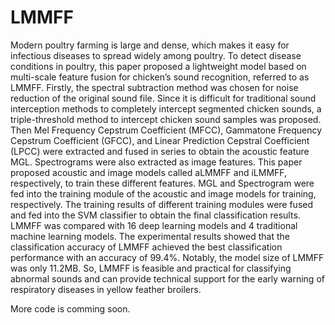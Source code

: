 # LMMFF
Modern poultry farming is large and dense, which makes it easy for infectious diseases to spread widely among poultry. To detect disease conditions in poultry, this paper proposed a lightweight model based on multi-scale feature fusion for chicken’s sound recognition, referred to as LMMFF. Firstly, the spectral subtraction method was chosen for noise reduction of the original sound file. Since it is difficult for traditional sound interception methods to completely intercept segmented chicken sounds, a triple-threshold method to intercept chicken sound samples was proposed. Then Mel Frequency Cepstrum Coefficient (MFCC), Gammatone Frequency Cepstrum Coefficient (GFCC), and Linear Prediction Cepstral Coefficient (LPCC) were extracted and fused in series to obtain the acoustic feature MGL. Spectrograms were also extracted as image features. This paper proposed acoustic and image models called aLMMFF and iLMMFF, respectively, to train these different features. MGL and Spectrogram were fed into the training module of the acoustic and image models for training, respectively. The training results of different training modules were fused and fed into the SVM classifier to obtain the final classification results. LMMFF was compared with 16 deep learning models and 4 traditional machine learning models. The experimental results showed that the classification accuracy of LMMFF achieved the best classification performance with an accuracy of 99.4%.  Notably, the model size of LMMFF was only 11.2MB. So, LMMFF is feasible and practical for classifying abnormal sounds and can provide technical support for the early warning of respiratory diseases in yellow feather broilers.  

More code is comming soon.
